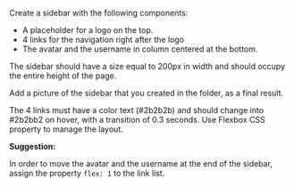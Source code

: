 Create a sidebar with the following components:

- A placeholder for a logo on the top.
- 4 links for the navigation right after the logo
- The avatar and the username in column centered at the bottom.

The sidebar should have a size equal to 200px in width and should occupy the entire height of the page. 

Add a picture of the sidebar that you created in the folder, as a final result. 

The 4 links must have a color text (#2b2b2b) and should change into #2b2bb2 on hover, with a transition of 0.3 seconds. Use Flexbox CSS property to manage the layout.

**Suggestion:**

In order to move the avatar and the username at the end of the sidebar, assign the property `flex: 1` to the link list.
